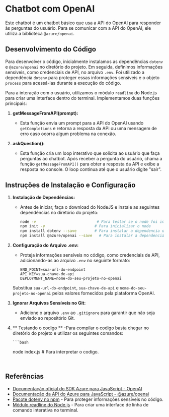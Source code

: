 # Chatbot com OpenAI

Este chatbot é um chatbot básico que usa a API do OpenAI para responder às perguntas do usuário. Para se comunicar com a API do OpenAI, ele utiliza a biblioteca `@azure/openai`.

## Desenvolvimento do Código

Para desenvolver o código, inicialmente instalamos as dependências `dotenv` e `@azure/openai` no diretório do projeto. Em seguida, definimos informações sensíveis, como credenciais de API, no arquivo `.env`. Foi utilizado a dependência `dotenv` para proteger essas informações sensíveis e o objeto `process` para acessá-las durante a execução do código.

Para a interação com o usuário, utilizamos o módulo `readline` do Node.js para criar uma interface dentro do terminal. Implementamos duas funções principais:

1. **getMessageFromAPI(prompt):**
   - Esta função envia um prompt para a API do OpenAI usando `getCompletions` e retorna a resposta da API ou uma mensagem de erro caso ocorra algum problema na conexão.

2. **askQuestion():**
   - Esta função cria um loop interativo que solicita ao usuário que faça perguntas ao chatbot. Após receber a pergunta do usuário, chama a função `getMessageFromAPI()` para obter a resposta da API e exibe a resposta no console. O loop continua até que o usuário digite "sair".

## Instruções de Instalação e Configuração

1. **Instalação de Dependências:**
   - Antes de iniciar, faça o download do NodeJS e instale as seguintes dependências no diretório do projeto:

     ```bash
     node -v                           # Para testar se o node foi instalado com sucesso
     npm init -y                      # Para inicializar o node
     npm install dotenv --save        # Para instalar a dependencia dotenv
     npm install @azure/openai --save   # Para instalar a dependencia azure/openai
     ```

2. **Configuração do Arquivo .env:**
   - Proteja informações sensíveis no código, como credenciais de API, adicionando-as ao arquivo `.env` no seguinte formato:

     ```
     END_POINT=sua-url-do-endpoint
     API_KEY=sua-chave-de-api
     DEPLOYMENT_NAME=nome-do-seu-projeto-no-openai
     ```

   Substitua `sua-url-do-endpoint`, `sua-chave-de-api` e `nome-do-seu-projeto-no-openai` pelos valores fornecidos pela plataforma OpenAI.

3. **Ignorar Arquivos Sensíveis no Git:**
   - Adicione o arquivo `.env` ao `.gitignore` para garantir que não seja enviado ao repositório Git.
  
4. ** Testando o codigo **
   -Para compilar o codigo basta chegar no diretório do projeto e utilizar os seguintes comandos:
   
       ```bash
      node index.js              # Para interpretar o codigo.
     ```

     
## Referências
- [Documentação oficial do SDK Azure para JavaScript - OpenAI](https://github.com/Azure/azure-sdk-for-js/blob/main/sdk/openai/openai/README.md)
- [Documentação da API do Azure para JavaScript - @azure/openai](https://learn.microsoft.com/pt-br/javascript/api/%40azure/openai/?view=azure-node-preview)
- [Pacote dotenv no npm](https://www.npmjs.com/package/dotenv) - Para proteger informações sensíveis no código.
- [Módulo readline do Node.js](https://nodejs.org/api/readline.html) - Para criar uma interface de linha de comando interativa no terminal.
